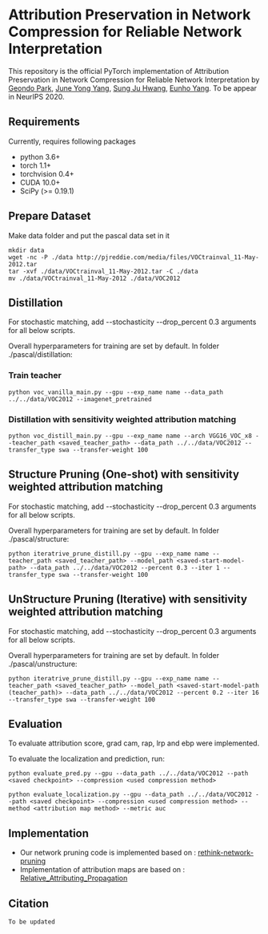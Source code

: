 # Attribution Preservation in Network Compression for Reliable Network Interpretation
This repository is the official PyTorch implementation of Attribution Preservation in Network Compression for Reliable Network Interpretation by [Geondo Park](https://github.com/GeondoPark), [June Yong Yang](), [Sung Ju Hwang](http://www.sungjuhwang.com), [Eunho Yang](https://sites.google.com/site/yangeh/). To be appear in NeurIPS 2020.

## Requirements
Currently, requires following packages
- python 3.6+
- torch 1.1+
- torchvision 0.4+
- CUDA 10.0+
- SciPy (>= 0.19.1)

## Prepare Dataset
Make data folder and put the pascal data set in it

```makefolder
mkdir data
wget -nc -P ./data http://pjreddie.com/media/files/VOCtrainval_11-May-2012.tar
tar -xvf ./data/VOCtrainval_11-May-2012.tar -C ./data
mv ./data/VOCtrainval_11-May-2012 ./data/VOC2012
```
## Distillation
For stochastic matching, add --stochasticity --drop_percent 0.3 arguments for all below scripts.

Overall hyperparameters for training are set by default. In folder ./pascal/distillation:
### Train teacher
```makefolder
python voc_vanilla_main.py --gpu --exp_name name --data_path ../../data/VOC2012 --imagenet_pretrained
```
### Distillation with sensitivity weighted attribution matching
```makefolder
python voc_distill_main.py --gpu --exp_name name --arch VGG16_VOC_x8 --teacher_path <saved_teacher_path> --data_path ../../data/VOC2012 --transfer_type swa --transfer-weight 100
```

## Structure Pruning (One-shot) with sensitivity weighted attribution matching
For stochastic matching, add --stochasticity --drop_percent 0.3 arguments for all below scripts.

Overall hyperparameters for training are set by default. In folder ./pascal/structure:
```makefolder
python iteratrive_prune_distill.py --gpu --exp_name name --teacher_path <saved_teacher_path> --model_path <saved-start-model-path> --data_path ../../data/VOC2012 --percent 0.3 --iter 1 --transfer_type swa --transfer-weight 100
```

## UnStructure Pruning (Iterative) with sensitivity weighted attribution matching
For stochastic matching, add --stochasticity --drop_percent 0.3 arguments for all below scripts.

Overall hyperparameters for training are set by default. In folder ./pascal/unstructure:
```makefolder
python iteratrive_prune_distill.py --gpu --exp_name name --teacher_path <saved_teacher_path> --model_path <saved-start-model-path (teacher_path)> --data_path ../../data/VOC2012 --percent 0.2 --iter 16 --transfer_type swa --transfer-weight 100
```
## Evaluation
To evaluate attribution score, grad cam, rap, lrp and ebp were implemented.

To evaluate the localization and prediction, run:

```eval
python evaluate_pred.py --gpu --data_path ../../data/VOC2012 --path <saved checkpoint> --compression <used compression method>
```
```
python evaluate_localization.py --gpu --data_path ../../data/VOC2012 --path <saved checkpoint> --compression <used compression method> --method <attribution map method> --metric auc
```
## Implementation
 - Our network pruning code is implemented based on : [rethink-network-pruning](https://github.com/Eric-mingjie/rethinking-network-pruning)
 - Implementation of attribution maps are based on : [Relative_Attributing_Propagation](https://github.com/wjNam/Relative_Attributing_Propagation)
## Citation
```
To be updated
```
